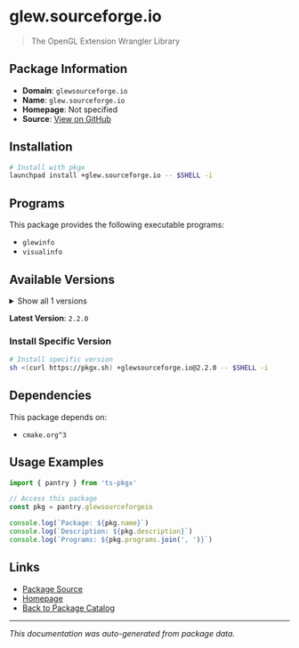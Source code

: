 # glew.sourceforge.io

> The OpenGL Extension Wrangler Library

## Package Information

- **Domain**: `glewsourceforge.io`
- **Name**: `glew.sourceforge.io`
- **Homepage**: Not specified
- **Source**: [View on GitHub](https://github.com/pkgxdev/pantry/tree/main/projects/glew.sourceforge.io/package.yml)

## Installation

```bash
# Install with pkgx
launchpad install +glew.sourceforge.io -- $SHELL -i
```

## Programs

This package provides the following executable programs:

- `glewinfo`
- `visualinfo`

## Available Versions

<details>
<summary>Show all 1 versions</summary>

- `2.2.0`

</details>

**Latest Version**: `2.2.0`

### Install Specific Version

```bash
# Install specific version
sh <(curl https://pkgx.sh) +glewsourceforge.io@2.2.0 -- $SHELL -i
```

## Dependencies

This package depends on:

- `cmake.org^3`

## Usage Examples

```typescript
import { pantry } from 'ts-pkgx'

// Access this package
const pkg = pantry.glewsourceforgeio

console.log(`Package: ${pkg.name}`)
console.log(`Description: ${pkg.description}`)
console.log(`Programs: ${pkg.programs.join(', ')}`)
```

## Links

- [Package Source](https://github.com/pkgxdev/pantry/tree/main/projects/glew.sourceforge.io/package.yml)
- [Homepage](#)
- [Back to Package Catalog](../package-catalog.md)

---

*This documentation was auto-generated from package data.*
